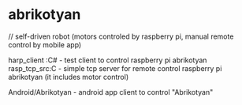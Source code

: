 # abrikotyan
// self-driven robot (motors controled by raspberry pi, manual remote control by mobile app) 

harp_client :C# - test client to control raspberry pi abrikotyan
rasp_tcp_src:C - simple tcp server for remote control raspberry pi abrikotyan (it includes motor control)

Android/Abrikotyan - android app client to control "Abrikotyan"



